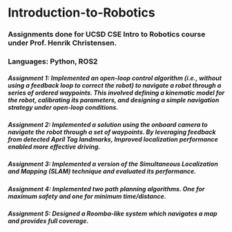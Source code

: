 # Introduction-to-Robotics

### Assignments done for UCSD CSE Intro to Robotics course under Prof. Henrik Christensen. 
### Languages: Python, ROS2

##### Assignment 1: Implemented an open-loop control algorithm (i.e., without using a feedback loop to correct the robot) to navigate a robot through a series of ordered waypoints. This involved defining a kinematic model for the robot, calibrating its parameters, and designing a simple navigation strategy under open-loop conditions.
##### Assignment 2: Implemented a solution using the onboard camera to navigate the robot through a set of waypoints. By leveraging feedback from detected April Tag landmarks, Improved localization performance enabled more effective driving.
##### Assignment 3: Implemented a version of the Simultaneous Localization and Mapping (SLAM) technique and evaluated its performance.
##### Assignment 4: Implemented two path planning algorithms. One for maximum safety and one for minimum time/distance.
##### Assignment 5: Designed a Roomba-like system which navigates a map and provides full coverage.
